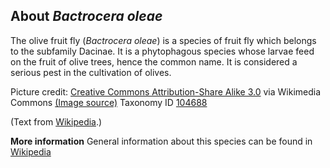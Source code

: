 **About *Bactrocera oleae***
-------------------------
The olive fruit fly (*Bactrocera oleae*) is a species of fruit fly 
which belongs to the subfamily Dacinae. It is a phytophagous species 
whose larvae feed on the fruit of olive trees, hence the common name. 
It is considered a serious pest in the cultivation of olives.

Picture credit: [Creative Commons Attribution-Share Alike 3.0](https://creativecommons.org/licenses/by-sa/3.0) via Wikimedia Commons [(Image source)](https://en.wikipedia.org/wiki/File:Fly_December_2007-11.jpg)
Taxonomy ID [104688](https://www.uniprot.org/taxonomy/104688)

(Text from [Wikipedia](https://en.wikipedia.org/).)

**More information**
General information about this species can be found in [Wikipedia](https://en.wikipedia.org/wiki/Olive_fruit_fly)
